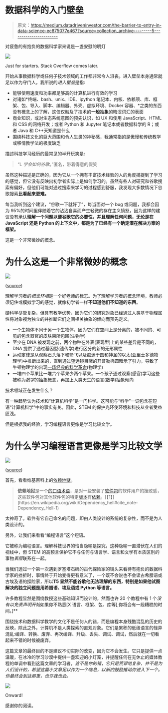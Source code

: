 # 数据科学的入门壁垒

> 原文：<https://medium.datadriveninvestor.com/the-barrier-to-entry-in-data-science-ec875077e467?source=collection_archive---------5----------------------->

对疲惫的有抱负的数据科学家来说是一盏安慰的明灯

![](img/ee7ad5ec931090f6951449b7cd88b281.png)

Just for starters. Stack Overflow comes later.

开始从事数据科学或任何子技术领域的工作都非常令人沮丧。进入壁垒本身通常就足以作为守门人，我所说的*进入壁垒*是指:

*   能够使用速度和功率都足够高的计算机进行有效的学习
*   对诸如*终端、bash、unix、IDE、ipython 笔记本、内核、依赖项、库、框架、包、导入、脚本、编辑器、外壳、虚拟环境、Docker 容器、*之类的东西没有概念上的了解，这仅仅触及了技术的**一般抽象**的晦涩词汇的表面
*   商业知识，或对生态系统意图的预先认识，如 UX 和使用 JavaScript、HTML 和 CSS 的网络开发；或者 Python 和 Jupyter 笔记本或者数据科学的 R；或者 Java 和 C++天知道是什么
*   围绕科技文化的巨大范围和令人生畏的神秘感，我通常指的是傲慢和传统教学或移情教学法的极度缺乏

描述科技学习经历的最常见的半开玩笑是:

> “L *学会如何谷歌*。”匿名，带着得意的假笑

虽然这种描述是正确的，因为它从一个拥有丰富技术经验的人的角度捕捉到了学习的感觉，但它没有反映出初学者实际上是如何学习的。虽然有些人对研究和谷歌搜索有偏好，但他们可能对通过搜索来学习的过程感到舒服，我发现大多数情况下谷歌搜索**比看起来更难。**

每当我听到这个建议，“谷歌一下就好了”，每当面对一个 bug 或问题，我都会因为 95%的时间里伴随着它的沾沾自喜而产生轻微的存在主义愤怒，因为这样的建议没有承认**理解一个问题以便谷歌它的必要性，并且理解任何问题，无论是在 JavaScript 还是 Python 的上下文中，都是为了已经有一个确定潜在解决方案的框架。**

这是一个非常微妙的概念。

# 为什么这是一个非常微妙的概念

![](img/2be66863fccb60ec932894c4dd71838d.png)

([source](https://www.mirror.co.uk/news/uk-news/falls-faster---bowling-ball-4574413))

理解学习者的*概念环境*是一个好老师的标志。为了理解学习者的概念环境，教师必须记住或模拟学习的感觉，就像初学者一样**不知道他们不知道的东西**。

硬科学尽管复杂，但具有教学优势，因为它们的研究对象已经通过人类基于物理属性将对象视为独立的并推断它们之间相关抽象的倾向而预先定义。

*   一个生物体不同于另一个生物体，因为它们在空间上是分离的，被不同的、可见的包含器官的皮肤束所包围(生物学)
*   至少在 DNA 被发现之前，两个物种在外表(表现型)上的某些差异是不同的，DNA 提供了通过基因型(遗传学)进行区分的新的无形属性
*   运动定律是从观察石头落下和箭飞以及痴迷于圆和神圣的以太(亚里士多德物理学)中推断出来的，直到通过望远镜目睹的开普勒椭圆暗示了引力，导致了牛顿物理学的出现[一场经典的科学革命](https://en.wikipedia.org/wiki/Paradigm_shift)(物理学)
*   一堆四个苹果比一堆六个苹果少两个苹果。一个孩子通过观察(感官)学习这些被称为*数字*的抽象概念，再加上人类天生的语言(数学)抽象倾向

技术领域正在发生什么？

有一种趋势认为技术和“计算机科学”是一门科学。这可能与“科学”一词包含在短语“计算机科学”中的事实有关。因此，STEM 的保护光环使环境和科技从业者受益匪浅。

但是根据我的经验，学习编程语言更像是学习比较文学。

# 为什么学习编程语言更像是学习比较文学

![](img/18a297df5fa53910887cef5cc1352bae.png)

([source](https://www.theirishroadtrip.com/the-long-room-photos/))

首先，看看维基百科上的[依赖地狱](https://en.wikipedia.org/wiki/Dependency_hell)。

> **依赖地狱**是一个[的口语术语](https://en.wikipedia.org/wiki/Colloquialism)，是对一些安装了[软件包](https://en.wikipedia.org/wiki/Package_manager)的软件用户的挫败感，这些软件包对其他软件包的特定[版本](https://en.wikipedia.org/wiki/Software_versioning)有[依赖](https://en.wikipedia.org/wiki/Coupling_(computer_programming))。[【1】](https://en.wikipedia.org/wiki/Dependency_hell#cite_note-Dependency_Hell-1)

太神奇了。软件有它自己命名的问题，即由人类设计的系统的复杂性，而不是为人类设计的。

另外，让我们来看看“编程语言”这个短语。

它被称为编程语言。理解科技世界的恰当隐喻是探究，这种隐喻一直潜伏在人们的视线中，但 STEM 的高预言保护它不与任何与语言学、语言和文学有本质区别的事物*表层*联系在一起。

当我们透过一个第一次遇到罗塞塔石碑的古代探险家的镜头来看待有抱负的数据科学家的挫折时，事情终于开始变得更有意义了，一个既不会说也不会读古希腊语或古埃及语的探险家，所以**T5 显然不能谷歌他无法理解的东西，特别是如果他试图解决的独立问题是用希腊语、埃及语或 Python 等语言。**

许多教程显然是围绕教授这些基础知识而设计的，然而也许 20 个教程中有 1 个*没有以免责声明开始*如果你不熟悉[X 语言、框架、包、库等],你将会有一段糟糕的时间。]**

围绕技术和数据科学教学的文化不是任何人的错，而是编程本身残酷混乱的历史的反映，除此之外，计算机不是人类探索的直观对象。它们是累积的低级语言的怪异混乱:编译、转换、废弃、再次编译、升级、丢失、调试、调试，然后就在一切看起来不错的时候被废弃。

这篇文章的最终目的不是建议不切实际的改变，因为它不会发生。它只是提供一点温暖，在冰冷的学习沙漠中提供一盏欢迎的小灯笼，并提醒任何在无休止的媒体教程的单调中看到这篇文章的学习者，*这不是你的错*，*它只是荒谬地复杂，并不是为人们设计的，希望这篇小文章足以作为一个喘息，以新的鼓励推动你进入下一个。你最终会到达那里，也许我也会。*

![](img/7437389dba393e2ff5bf2c09d68d0dab.png)

Onward!

感谢你的阅读。